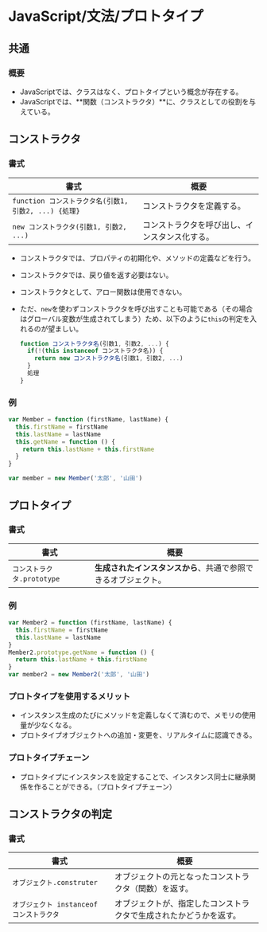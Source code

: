 # JavaScript/文法/プロトタイプ

## 共通

### 概要

- JavaScriptでは、クラスはなく、プロトタイプという概念が存在する。
- JavaScriptでは、**関数（コンストラクタ）**に、クラスとしての役割を与えている。

## コンストラクタ

### 書式

| 書式                                                  | 概要                                           |
| ----------------------------------------------------- | ---------------------------------------------- |
| `function コンストラクタ名(引数1, 引数2, ...) {処理}` | コンストラクタを定義する。                     |
| `new コンストラクタ(引数1, 引数2, ...)`               | コンストラクタを呼び出し、インスタンス化する。 |

- コンストラクタでは、プロパティの初期化や、メソッドの定義などを行う。

- コンストラクタでは、戻り値を返す必要はない。

- コンストラクタとして、アロー関数は使用できない。

- ただ、`new`を使わずコンストラクタを呼び出すことも可能である（その場合はグローバル変数が生成されてしまう）ため、以下のように`this`の判定を入れるのが望ましい。

  ```js
  function コンストラクタ名(引数1, 引数2, ...) {
    if(!(this instanceof コンストラクタ名)) {
      return new コンストラクタ名(引数1, 引数2, ...)
    }
    処理
  }
  ```

### 例

```js
var Member = function (firstName, lastName) {
  this.firstName = firstName
  this.lastName = lastName
  this.getName = function () {
    return this.lastName + this.firstName
  }
}

var member = new Member('太郎', '山田')
```

## プロトタイプ

### 書式

| 書式                       | 概要                                                         |
| -------------------------- | ------------------------------------------------------------ |
| `コンストラクタ.prototype` | **生成されたインスタンスから**、共通で参照できるオブジェクト。 |

### 例

```js
var Member2 = function (firstName, lastName) {
  this.firstName = firstName
  this.lastName = lastName
}
Member2.prototype.getName = function () {
  return this.lastName + this.firstName
}
var member2 = new Member2('太郎', '山田')
```

### プロトタイプを使用するメリット

- インスタンス生成のたびにメソッドを定義しなくて済むので、メモリの使用量が少なくなる。
- プロトタイプオブジェクトへの追加・変更を、リアルタイムに認識できる。

### プロトタイプチェーン

- プロトタイプにインスタンスを設定することで、インスタンス同士に継承関係を作ることができる。（プロトタイプチェーン）

## コンストラクタの判定

### 書式

| 書式                                     | 概要                                                         |
| ---------------------------------------- | ------------------------------------------------------------ |
| `オブジェクト.construter`                | オブジェクトの元となったコンストラクタ（関数）を返す。       |
| `オブジェクト instanceof コンストラクタ` | オブジェクトが、指定したコンストラクタで生成されたかどうかを返す。 |
